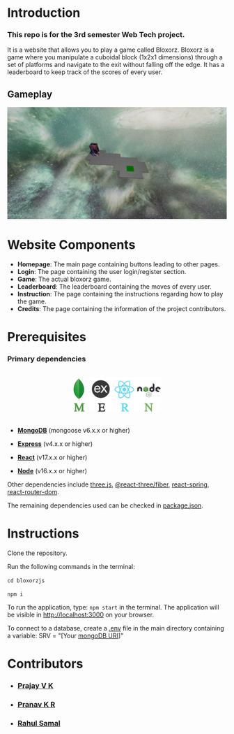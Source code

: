 # Introduction

### This repo is for the 3rd semester Web Tech project.

It is a website that allows you to play a game called Bloxorz. Bloxorz is a game where you manipulate a cuboidal block (1x2x1 dimensions) through a set of platforms and navigate to the exit without falling off the edge. It has a leaderboard to keep track of the scores of every user.
## Gameplay

<img src = "./public/bloxgif.gif" alt = "Gameplay GIF" title = "Bloxorz"></br>

# Website Components

* **Homepage**: The main page containing buttons leading to other pages. 
* **Login**: The page containing the user login/register section.
* **Game**: The actual bloxorz game.
* **Leaderboard**: The leaderboard containing the moves of every user.
* **Instruction**: The page containing the instructions regarding how to play the game.
* **Credits**: The page containing the information of the project contributors.

# Prerequisites

### Primary dependencies

<div align="center"> 
</br>
<img src='./public/MERN.png' alt='MERN' title = "MERN Stack" width='200'/>
</div>
</br>

* [**MongoDB**](https://www.mongodb.com) (mongoose v6.x.x or higher)

* [**Express**](https://expressjs.com) (v4.x.x or higher)

* [**React**](https://reactjs.org) (v17.x.x or higher)

* [**Node**](https://nodejs.org/en/) (v16.x.x or higher)

Other dependencies include [three.js](https://threejs.org), [@react-three/fiber](https://github.com/pmndrs/react-three-fiber), [react-spring](https://react-spring.io), [react-router-dom](https://reactrouter.com).

The remaining dependencies used can be checked in [package.json](package.json).

# Instructions

Clone the repository.

Run the following commands in the terminal:

`cd bloxorzjs`

`npm i`

To run the application, type: `npm start` in the terminal.
The application will be visible in [http://localhost:3000](http://localhost:3000) on your browser. 

To connect to a database, create a [.env](https://nodejs.dev/learn/how-to-read-environment-variables-from-nodejs) file in the main directory containing a variable: SRV = "[Your [mongoDB URI](https://docs.mongodb.com/manual/reference/connection-string/)]"

# Contributors

* ### [Prajay V K](https://github.com/PrajayVK)
* ### [Pranav K R](https://github.com/ProBrother7)
* ### [Rahul Samal](https://github.com/Omicron02)

